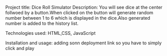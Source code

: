 Project title: Dice Roll Simulator
 Description: You will see dice at the center follwoed by a button.When clicked on the button will generate random number between 1 to 6 which is displayed in the dice.Also generated number is added to the history list.

 Technologies used: HTML,CSS, JavaScript

 Installation and usage:  adding sonn deployment link so you have to simply click and play
